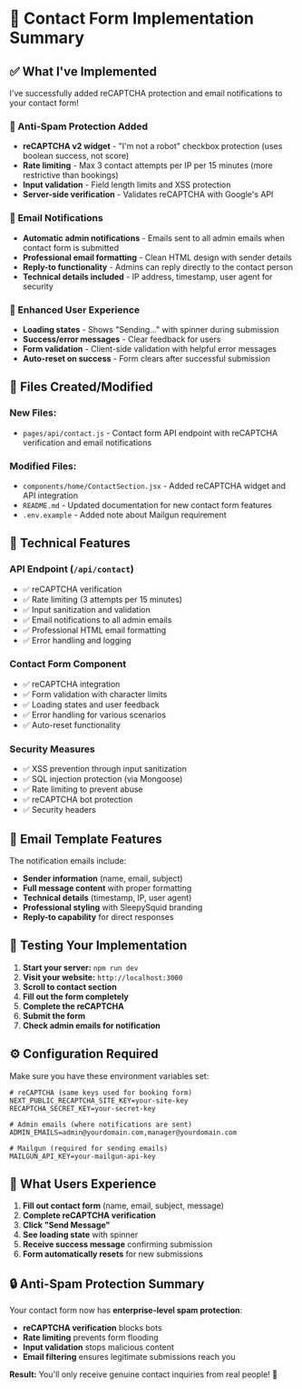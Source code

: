 # 📧 Contact Form Implementation Summary

## ✅ What I've Implemented

I've successfully added reCAPTCHA protection and email notifications to your contact form!

### 🔐 Anti-Spam Protection Added
- **reCAPTCHA v2 widget** - "I'm not a robot" checkbox protection (uses boolean success, not score)
- **Rate limiting** - Max 3 contact attempts per IP per 15 minutes (more restrictive than bookings)
- **Input validation** - Field length limits and XSS protection
- **Server-side verification** - Validates reCAPTCHA with Google's API

### 📧 Email Notifications
- **Automatic admin notifications** - Emails sent to all admin emails when contact form is submitted
- **Professional email formatting** - Clean HTML design with sender details
- **Reply-to functionality** - Admins can reply directly to the contact person
- **Technical details included** - IP address, timestamp, user agent for security

### 🎨 Enhanced User Experience
- **Loading states** - Shows "Sending..." with spinner during submission
- **Success/error messages** - Clear feedback for users
- **Form validation** - Client-side validation with helpful error messages
- **Auto-reset on success** - Form clears after successful submission

## 📁 Files Created/Modified

### New Files:
- `pages/api/contact.js` - Contact form API endpoint with reCAPTCHA verification and email notifications

### Modified Files:
- `components/home/ContactSection.jsx` - Added reCAPTCHA widget and API integration
- `README.md` - Updated documentation for new contact form features
- `.env.example` - Added note about Mailgun requirement

## 🔧 Technical Features

### API Endpoint (`/api/contact`)
- ✅ reCAPTCHA verification
- ✅ Rate limiting (3 attempts per 15 minutes)
- ✅ Input sanitization and validation
- ✅ Email notifications to all admin emails
- ✅ Professional HTML email formatting
- ✅ Error handling and logging

### Contact Form Component
- ✅ reCAPTCHA integration
- ✅ Form validation with character limits
- ✅ Loading states and user feedback
- ✅ Error handling for various scenarios
- ✅ Auto-reset functionality

### Security Measures
- ✅ XSS prevention through input sanitization
- ✅ SQL injection protection (via Mongoose)
- ✅ Rate limiting to prevent abuse
- ✅ reCAPTCHA bot protection
- ✅ Security headers

## 📨 Email Template Features

The notification emails include:
- **Sender information** (name, email, subject)
- **Full message content** with proper formatting
- **Technical details** (timestamp, IP, user agent)
- **Professional styling** with SleepySquid branding
- **Reply-to capability** for direct responses

## 🧪 Testing Your Implementation

1. **Start your server:** `npm run dev`
2. **Visit your website:** `http://localhost:3000`
3. **Scroll to contact section**
4. **Fill out the form completely**
5. **Complete the reCAPTCHA**
6. **Submit the form**
7. **Check admin emails for notification**

## ⚙️ Configuration Required

Make sure you have these environment variables set:

```env
# reCAPTCHA (same keys used for booking form)
NEXT_PUBLIC_RECAPTCHA_SITE_KEY=your-site-key
RECAPTCHA_SECRET_KEY=your-secret-key

# Admin emails (where notifications are sent)
ADMIN_EMAILS=admin@yourdomain.com,manager@yourdomain.com

# Mailgun (required for sending emails)
MAILGUN_API_KEY=your-mailgun-api-key
```

## 🎯 What Users Experience

1. **Fill out contact form** (name, email, subject, message)
2. **Complete reCAPTCHA verification**
3. **Click "Send Message"**
4. **See loading state** with spinner
5. **Receive success message** confirming submission
6. **Form automatically resets** for new submissions

## 🔒 Anti-Spam Protection Summary

Your contact form now has **enterprise-level spam protection**:

- **reCAPTCHA verification** blocks bots
- **Rate limiting** prevents form flooding
- **Input validation** stops malicious content
- **Email filtering** ensures legitimate submissions reach you

**Result:** You'll only receive genuine contact inquiries from real people! 🎉
